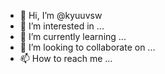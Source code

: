 - 👋 Hi, I’m @kyuuvsw
- 👀 I’m interested in ...
- 🌱 I’m currently learning ...
- 💞️ I’m looking to collaborate on ...
- 📫 How to reach me ...

<!---
kyuuvsw/kyuuvsw is a ✨ special ✨ repository because its `README.md` (this file) appears on your GitHub profile.
You can click the Preview link to take a look at your changes.
--->
